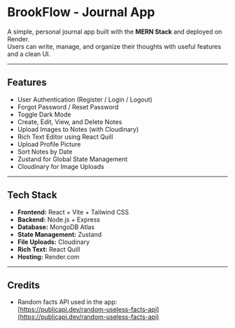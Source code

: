 # BrookFlow - Journal App

A simple, personal journal app built with the **MERN Stack** and deployed on Render.  
Users can write, manage, and organize their thoughts with useful features and a clean UI.

---

## Features

- User Authentication (Register / Login / Logout)
- Forgot Password / Reset Password
- Toggle Dark Mode
- Create, Edit, View, and Delete Notes
- Upload Images to Notes (with Cloudinary)
- Rich Text Editor using React Quill
- Upload Profile Picture
- Sort Notes by Date
- Zustand for Global State Management
- Cloudinary for Image Uploads

---

## Tech Stack

- **Frontend:** React + Vite + Tailwind CSS  
- **Backend:** Node.js + Express  
- **Database:** MongoDB Atlas  
- **State Management:** Zustand  
- **File Uploads:** Cloudinary  
- **Rich Text:** React Quill  
- **Hosting:** Render.com  

---

## Credits

- Random facts API used in the app:  
   [https://publicapi.dev/random-useless-facts-api](https://publicapi.dev/random-useless-facts-api)
